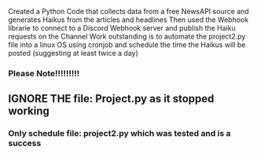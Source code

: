 Created a Python Code that collects data from a free NewsAPI source and generates Haikus from the articles and headlines
Then used the Webhook librarie to connect to a Discord Webhook server and publish the Haiku requests on the Channel
Work outstanding is to automate the project2.py file into a linux OS using cronjob and schedule the time the Haikus will be posted (suggesting at least twice a day)

### Please Note!!!!!!!!! ###
## IGNORE THE file: Project.py as it stopped working ##
### Only schedule file: project2.py which was tested and is a success ###
